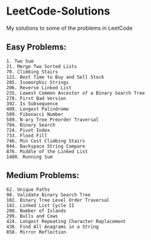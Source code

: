 # LeetCode-Solutions
My solutions to some of the problems in LeetCode

## Easy Problems:
    1. Two Sum
    21. Merge Two Sorted Lists
    70. Climbing Stairs
    121. Best Time to Buy and Sell Stock
    205. Isomorphic Strings
    206. Reverse Linked List
    235. Lowest Common Ancestor of a Binary Search Tree
    278. First Bad Version
    392. Is Subsequence
    409. Longest Palindrome
    509. Fibonacci Number
    589. N-ary Tree Preorder Traversal
    704. Binary Search
    724. Pivot Index
    733. Flood Fill
    746. Min Cost Climbing Stairs
    844. Backspace String Compare
    876. Middle of the Linked List
    1480. Running Sum

## Medium Problems:
    62. Unique Paths
    98. Validate Binary Search Tree
    102. Binary Tree Level Order Traversal 
    142. Linked List Cycle II
    200. Number of Islands
    299. Bulls and Cows
    424. Longest Repeating Character Replacement
    438. Find All Anagrams in a String 
    858. Mirror Reflection